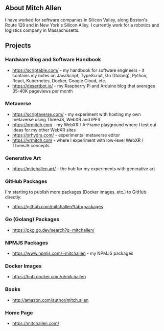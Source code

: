 ## About Mitch Allen

I have worked for software companies in Silicon Valley, along Boston's Route 128 and in New York's Silicon Alley. I currently work for a robotics and logistics company in Massachusetts.

## Projects

### Hardware Blog and Software Handbook

* https://scriptable.com/ - my handbook for software engineers - it contains my notes on  JavaScript, TypeScript, Go (Golang), Python, React, Kubernetes, Docker, Google Cloud, etc.
* https://desertbot.io/ - my Raspberry Pi and Arduino blog that averages 35-40K pageviews per month

### Metaverse

* https://scriptaverse.com/ - my experiment with hosting my own metaverse using ThreeJS, WebXR and IPFS
* https://xrmitch.com - my WebXR / A-Frame playground where I test out ideas for my other WebXR sites
* https://xrhydra.com/ - experimental metaverse editor 
* https://vrmitch.com - where I experiment with low-level WebXR / ThreeJS concepts

### Generative Art

* https://mitchallen.art/ - the hub for my experiments with generative art 

### GitHub Packages

I'm starting to publish more packages (Docker images, etc.) to GitHub directly:

* https://github.com/mitchallen?tab=packages

### Go (Golang) Packages

* https://pkg.go.dev/search?q=mitchallen/

### NPMJS Packages

* https://www.npmjs.com/~mitchallen - my NPMJS packages

### Docker Images

* https://hub.docker.com/u/mitchallen

### Books

* http://amazon.com/author/mitch.allen



### Home Page

* https://mitchallen.com/


<!--
**mitchallen/mitchallen** is a ✨ _special_ ✨ repository because its `README.md` (this file) appears on your GitHub profile.

Here are some ideas to get you started:

- 🔭 I’m currently working on ...
- 🌱 I’m currently learning ...
- 👯 I’m looking to collaborate on ...
- 🤔 I’m looking for help with ...
- 💬 Ask me about ...
- 📫 How to reach me: ...
- 😄 Pronouns: ...
- ⚡ Fun fact: ...
-->
